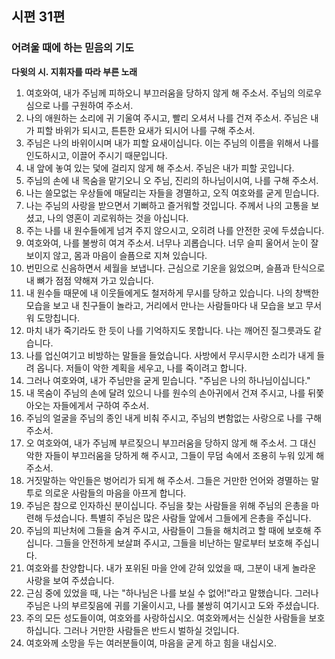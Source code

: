 ## 시편 31편

### 어려울 때에 하는 믿음의 기도
**다윗의 시. 지휘자를 따라 부른 노래**
1. 여호와여, 내가 주님께 피하오니 부끄러움을 당하지 않게 해 주소서. 주님의 의로우심으로 나를 구원하여 주소서.
2. 나의 애원하는 소리에 귀 기울여 주시고, 빨리 오셔서 나를 건져 주소서. 주님은 내가 피할 바위가 되시고, 튼튼한 요새가 되시어 나를 구해 주소서.
3. 주님은 나의 바위이시며 내가 피할 요새이십니다. 이는 주님의 이름을 위해서 나를 인도하시고, 이끌어 주시기 때문입니다.
4. 내 앞에 놓여 있는 덫에 걸리지 않게 해 주소서. 주님은 내가 피할 곳입니다.
5. 주님의 손에 내 목숨을 맡기오니 오 주님, 진리의 하나님이시여, 나를 구해 주소서.
6. 나는 쓸모없는 우상들에 매달리는 자들을 경멸하고, 오직 여호와를 굳게 믿습니다.
7. 나는 주님의 사랑을 받으면서 기뻐하고 즐거워할 것입니다. 주께서 나의 고통을 보셨고, 나의 영혼이 괴로워하는 것을 아십니다.
8. 주는 나를 내 원수들에게 넘겨 주지 않으시고, 오히려 나를 안전한 곳에 두셨습니다.
9. 여호와여, 나를 불쌍히 여겨 주소서. 너무나 괴롭습니다. 너무 슬피 울어서 눈이 잘 보이지 않고, 몸과 마음이 슬픔으로 지쳐 있습니다.
10. 번민으로 신음하면서 세월을 보냅니다. 근심으로 기운을 잃었으며, 슬픔과 탄식으로 내 뼈가 점점 약해져 가고 있습니다.
11. 내 원수들 때문에 내 이웃들에게도 철저하게 무시를 당하고 있습니다. 나의 창백한 모습을 보고 내 친구들이 놀라고, 거리에서 만나는 사람들마다 내 모습을 보고 무서워 도망칩니다.
12. 마치 내가 죽기라도 한 듯이 나를 기억하지도 못합니다. 나는 깨어진 질그릇과도 같습니다.
13. 나를 업신여기고 비방하는 말들을 들었습니다. 사방에서 무시무시한 소리가 내게 들려 옵니다. 저들이 악한 계획을 세우고, 나를 죽이려고 합니다.
14. 그러나 여호와여, 내가 주님만을 굳게 믿습니다. "주님은 나의 하나님이십니다."
15. 내 목숨이 주님의 손에 달려 있으니 나를 원수의 손아귀에서 건져 주시고, 나를 뒤쫓아오는 자들에게서 구하여 주소서.
16. 주님의 얼굴을 주님의 종인 내게 비춰 주시고, 주님의 변함없는 사랑으로 나를 구해 주소서.
17. 오 여호와여, 내가 주님께 부르짖으니 부끄러움을 당하지 않게 해 주소서. 그 대신 악한 자들이 부끄러움을 당하게 해 주시고, 그들이 무덤 속에서 조용히 누워 있게 해 주소서.
18. 거짓말하는 악인들은 벙어리가 되게 해 주소서. 그들은 거만한 언어와 경멸하는 말투로 의로운 사람들의 마음을 아프게 합니다.
19. 주님은 참으로 인자하신 분이십니다. 주님을 찾는 사람들을 위해 주님의 은총을 마련해 두셨습니다. 특별히 주님은 많은 사람들 앞에서 그들에게 은총을 주십니다.
20. 주님의 피난처에 그들을 숨겨 주시고, 사람들이 그들을 해치려고 할 때에 보호해 주십니다. 그들을 안전하게 보살펴 주시고, 그들을 비난하는 말로부터 보호해 주십니다.
21. 여호와를 찬양합니다. 내가 포위된 마을 안에 갇혀 있었을 때, 그분이 내게 놀라운 사랑을 보여 주셨습니다.
22. 근심 중에 있었을 때, 나는 "하나님은 나를 보실 수 없어!"라고 말했습니다. 그러나 주님은 나의 부르짖음에 귀를 기울이시고, 나를 불쌍히 여기시고 도와 주셨습니다.
23. 주의 모든 성도들이여, 여호와를 사랑하십시오. 여호와께서는 신실한 사람들을 보호하십니다. 그러나 거만한 사람들은 반드시 벌하실 것입니다.
24. 여호와께 소망을 두는 여러분들이여, 마음을 굳게 하고 힘을 내십시오.